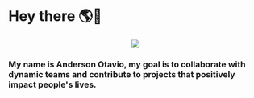 # Hey there 🌎👋

<p align="center"><img src="https://i.imgur.com/A6bWGFl.gif"/></p>

### My name is Anderson Otavio, my goal is to collaborate with dynamic teams and contribute to projects that positively impact people's lives. 
 



  
  
